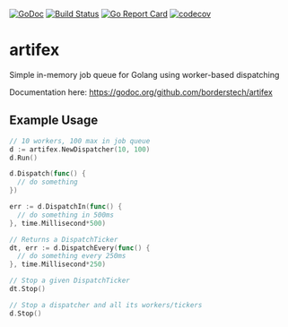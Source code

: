 [![GoDoc](http://godoc.org/github.com/borderstech/artifex?status.png)](http://godoc.org/github.com/borderstech/artifex)
[![Build Status](https://travis-ci.org/borderstech/artifex.svg?branch=master)](https://travis-ci.org/borderstech/artifex)
[![Go Report Card](https://goreportcard.com/badge/github.com/borderstech/artifex)](https://goreportcard.com/report/github.com/borderstech/artifex)
[![codecov](https://codecov.io/gh/borderstech/artifex/branch/master/graph/badge.svg)](https://codecov.io/gh/borderstech/artifex)

# artifex

Simple in-memory job queue for Golang using worker-based dispatching

Documentation here: https://godoc.org/github.com/borderstech/artifex

## Example Usage

```go
// 10 workers, 100 max in job queue
d := artifex.NewDispatcher(10, 100)
d.Run()

d.Dispatch(func() {
  // do something
})

err := d.DispatchIn(func() {
  // do something in 500ms
}, time.Millisecond*500)

// Returns a DispatchTicker
dt, err := d.DispatchEvery(func() {
  // do something every 250ms
}, time.Millisecond*250)

// Stop a given DispatchTicker
dt.Stop()

// Stop a dispatcher and all its workers/tickers
d.Stop()
```
